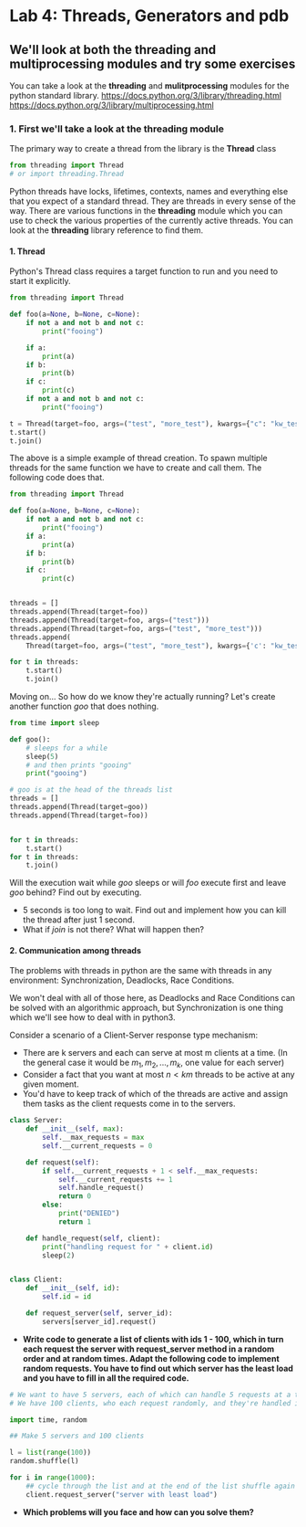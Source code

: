 # Lab 4: Threads, Generators and pdb #

## We'll look at both the **threading** and **multiprocessing** modules and try some exercises ##

You can take a look at the **threading** and **mulitprocessing**
modules for the python standard library.
https://docs.python.org/3/library/threading.html           
https://docs.python.org/3/library/multiprocessing.html

### 1. First we'll take a look at the **threading** module

The primary way to create a thread from the library is the **Thread** class

```Python
from threading import Thread
# or import threading.Thread
```

Python threads have locks, lifetimes, contexts, names and everything
else that you expect of a standard thread. They are threads in every
sense of the way. There are various functions in the **threading**
module which you can use to check the various properties of the
currently active threads. You can look at the **threading** library
reference to find them.

#### 1. Thread

Python's Thread class requires a target function to run and you need to start it explicitly.

```Python
from threading import Thread

def foo(a=None, b=None, c=None):
    if not a and not b and not c:
        print("fooing")

    if a:
        print(a)
    if b:
        print(b)
    if c:
        print(c)
    if not a and not b and not c:
        print("fooing")

t = Thread(target=foo, args=("test", "more_test"), kwargs={"c": "kw_test"})
t.start()
t.join()
```

The above is a simple example of thread creation. To spawn multiple
threads for the same function we have to create and call them. The
following code does that.


```Python
from threading import Thread

def foo(a=None, b=None, c=None):
    if not a and not b and not c:
        print("fooing")
    if a:
        print(a)
    if b:
        print(b)
    if c:
        print(c)


threads = []
threads.append(Thread(target=foo))
threads.append(Thread(target=foo, args=("test")))
threads.append(Thread(target=foo, args=("test", "more_test")))
threads.append(
    Thread(target=foo, args=("test", "more_test"), kwargs={'c': "kw_test"}))

for t in threads:
    t.start()
    t.join()
```
Moving on...
So how do we know they're actually running? Let's create another function _goo_ that does nothing.

```Python
from time import sleep

def goo():
    # sleeps for a while
	sleep(5)
	# and then prints "gooing"
	print("gooing")

# goo is at the head of the threads list
threads = []
threads.append(Thread(target=goo))
threads.append(Thread(target=foo))


for t in threads:
    t.start()
for t in threads:
    t.join()
```

Will the execution wait while _goo_ sleeps or will _foo_ execute first and leave _goo_ behind?
Find out by executing.
- 5 seconds is too long to wait. Find out and implement how you can kill the thread after just 1 second.
- What if _join_ is not there? What will happen then?

#### 2. Communication among threads

The problems with threads in python are the same with threads in any
environment: Synchronization, Deadlocks, Race Conditions.

We won't deal with all of those here, as Deadlocks and Race Conditions
can be solved with an algorithmic approach, but Synchronization is one
thing which we'll see how to deal with in python3.

Consider a scenario of a Client-Server response type mechanism:
- There are k servers and each can serve at most m clients at a time. (In the general case it would be $m_1, m_2, ..., m_k$, one value for each server)
- Consider a fact that you want at most $n < km$ threads to be active at any given moment.
- You'd have  to keep track of which of the threads are active and assign them tasks as the client requests come in to the servers.

```Python
class Server:
    def __init__(self, max):
        self.__max_requests = max
        self.__current_requests = 0

    def request(self):
        if self.__current_requests + 1 < self.__max_requests:
            self.__current_requests += 1
            self.handle_request()
            return 0
        else:
            print("DENIED")
            return 1

    def handle_request(self, client):
        print("handling request for " + client.id)
        sleep(2)


class Client:
    def __init__(self, id):
        self.id = id

    def request_server(self, server_id):
        servers[server_id].request()
```

- **Write code to generate a list of clients with ids 1 - 100, which in turn each request the server with request_server method in a random order and at random times. Adapt the following code to implement random requests. You have to find out which server has the least load and you have to fill in all the required code.**

```Python
# We want to have 5 servers, each of which can handle 5 requests at a time
# We have 100 clients, who each request randomly, and they're handled in FCFS manner

import time, random

## Make 5 servers and 100 clients

l = list(range(100))
random.shuffle(l)

for i in range(1000):
    ## cycle through the list and at the end of the list shuffle again
    client.request_server("server with least load")
```

- **Which problems will you face and how can you solve them?**
